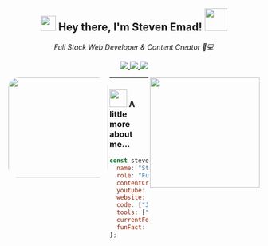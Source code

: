 <h2 align="center">
  <img src="https://emojis.slackmojis.com/emojis/images/1531849430/4246/blob-sunglasses.gif?1531849430" width="30"/>
  Hey there, I'm <strong>Steven Emad</strong>!
  <img src="https://media.giphy.com/media/12oufCB0MyZ1Go/giphy.gif" width="45"/>
</h2>

<p align="center">
  <em>Full Stack Web Developer & Content Creator 🎥💻</em>
</p>

<p align="center">
  <a href="https://www.youtube.com/@steven-emad-x">
    <img src="https://img.shields.io/badge/YouTube-%40steven--emad--x-FF0000?style=for-the-badge&logo=youtube&logoColor=white"/>
  </a>
  <a href="https://www.steven-emad.website">
    <img src="https://img.shields.io/badge/Website-www.steven--emad.website-0A66C2?style=for-the-badge&logo=google-chrome&logoColor=white"/>
  </a>
  <a href="https://www.linkedin.com/in/YOUR-USERNAME-HERE">
    <img src="https://img.shields.io/badge/LinkedIn-Steven%20Emad-0077B5?style=for-the-badge&logo=linkedin&logoColor=white"/>
  </a>
</p>

<img align="left" src="https://www.steven-emad.website/assets/steven-emad-avatar.png" width="200" style="border-radius: 20px;" />
<img align="right" src="https://media.giphy.com/media/M9gbBd9nbDrOTu1Mqx/giphy.gif" width="220" />

---

### <img src="https://media.giphy.com/media/VgCDAzcKvsR6OM0uWg/giphy.gif" width="35"/> A little more about me...

```javascript
const steven = {
  name: "Steven Emad",
  role: "Full Stack Web Developer",
  contentCreator: true,
  youtube: "https://www.youtube.com/@steven-emad-x",
  website: "https://www.steven-emad.website",
  code: ["JavaScript", "TypeScript", "PHP", "Python"],
  tools: ["React", "Next.js", "Node.js", "Express", "TailwindCSS", "MySQL", "MongoDB"],
  currentFocus: "Building modern web apps & creating educational tech content",
  funFact: "I simplify complex code like magic 🧙‍♂️"
};
